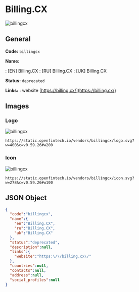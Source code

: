 
# Billing.CX 
![billingcx](https://static.openfintech.io/vendors/billingcx/logo.svg?w=400&c=v0.59.26#w200)  

## General 
 
**Code:** `billingcx` 
 
**Name:** 
 
:	[EN] Billing.CX 
:	[RU] Billing.CX 
:	[UK] Billing.CX 
 
**Status:** `deprecated` 
 
**Links:** 
: website [https://billing.cx/](https://billing.cx/) 
 

## Images 

### Logo 
 
![billingcx](https://static.openfintech.io/vendors/billingcx/logo.svg?w=400&c=v0.59.26#w200)  

```
https://static.openfintech.io/vendors/billingcx/logo.svg?w=400&c=v0.59.26#w200
```  

### Icon 
 
![billingcx](https://static.openfintech.io/vendors/billingcx/icon.svg?w=278&c=v0.59.26#w100)  

```
https://static.openfintech.io/vendors/billingcx/icon.svg?w=278&c=v0.59.26#w100
```  

## JSON Object 

```json
{
  "code":"billingcx",
  "name":{
    "en":"Billing.CX",
    "ru":"Billing.CX",
    "uk":"Billing.CX"
  },
  "status":"deprecated",
  "description":null,
  "links":{
    "website":"https:\/\/billing.cx\/"
  },
  "countries":null,
  "contacts":null,
  "address":null,
  "social_profiles":null
}
```  

